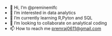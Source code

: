 - 👋 Hi, I’m @preminemlfc
- 👀 I’m interested in data analytics
- 🌱 I’m currently learning R,Pyton and SQL
- 💞️ I’m looking to collaborate on analytical coding
- 📫 How to reach me premraj0611@gmail.com

<!---
preminemlfc/preminemlfc is a ✨ special ✨ repository because its `README.md` (this file) appears on your GitHub profile.
You can click the Preview link to take a look at your changes.
--->
